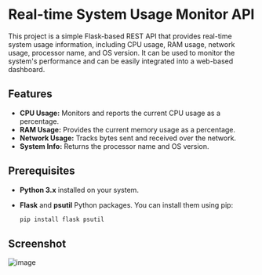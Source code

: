 # Real-time System Usage Monitor API

This project is a simple Flask-based REST API that provides real-time system usage information, including CPU usage, RAM usage, network usage, processor name, and OS version. It can be used to monitor the system's performance and can be easily integrated into a web-based dashboard.

## Features

- **CPU Usage:** Monitors and reports the current CPU usage as a percentage.
- **RAM Usage:** Provides the current memory usage as a percentage.
- **Network Usage:** Tracks bytes sent and received over the network.
- **System Info:** Returns the processor name and OS version.

## Prerequisites

- **Python 3.x** installed on your system.
- **Flask** and **psutil** Python packages. You can install them using pip:


  ```bash
  pip install flask psutil
## Screenshot
![image](https://github.com/user-attachments/assets/ada2a9e9-e584-43a7-95d5-24b7c3adcf56)
